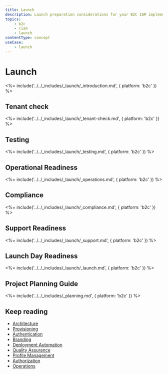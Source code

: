 ```yaml
---
title: Launch
description: Launch preparation considerations for your B2C IAM implementation.
topics:
    - b2c
    - ciam
    - launch
contentType: concept
useCase:
    - launch
---
```

# Launch

<%= include('../../_includes/_launch/_introduction.md', { platform: 'b2c' }) %>

## Tenant check

<%= include('../../_includes/_launch/_tenant-check.md', { platform: 'b2c' }) %>

## Testing

<%= include('../../_includes/_launch/_testing.md', { platform: 'b2c' }) %>

## Operational Readiness

<%= include('../../_includes/_launch/_operations.md', { platform: 'b2c' }) %>

## Compliance

<%= include('../../_includes/_launch/_compliance.md', { platform: 'b2c' }) %>

## Support Readiness

<%= include('../../_includes/_launch/_support.md', { platform: 'b2c' }) %>

## Launch Day Readiness

<%= include('../../_includes/_launch/_launch.md', { platform: 'b2c' }) %>

## Project Planning Guide

<%= include('../../_includes/_planning.md', { platform: 'b2c' }) %>

## Keep reading

* [Architecture](/architecture-scenarios/implementation/b2c/b2c-architecture)
* [Provisioning](/architecture-scenarios/implementation/b2c/b2c-provisioning)
* [Authentication](/architecture-scenarios/implementation/b2c/b2c-authentication)
* [Branding](/architecture-scenarios/implementation/b2c/b2c-branding)
* [Deployment Automation](/architecture-scenarios/implementation/b2c/b2c-deployment)
* [Quality Assurance](/architecture-scenarios/implementation/b2c/b2c-qa)
* [Profile Management](/architecture-scenarios/implementation/b2c/b2c-profile-mgmt)
* [Authorization](/architecture-scenarios/implementation/b2c/b2c-authorization)
* [Operations](/architecture-scenarios/implementation/b2c/b2c-operations)
